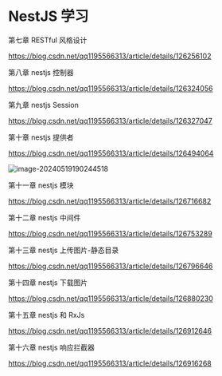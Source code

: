 # NestJS 学习





第七章 RESTful 风格设计

https://blog.csdn.net/qq1195566313/article/details/126256102





第八章 nestjs 控制器

https://blog.csdn.net/qq1195566313/article/details/126324056





第九章 nestjs Session

https://blog.csdn.net/qq1195566313/article/details/126327047





第十章 nestjs 提供者

https://blog.csdn.net/qq1195566313/article/details/126494064

![image-20240519190244518](https://qn.huat.xyz/mac/202405191902615.png)





第十一章 nestjs 模块

https://blog.csdn.net/qq1195566313/article/details/126716682



第十二章 nestjs 中间件

https://blog.csdn.net/qq1195566313/article/details/126753289



第十三章 nestjs 上传图片-静态目录

https://blog.csdn.net/qq1195566313/article/details/126796646



第十四章 nestjs 下载图片

https://blog.csdn.net/qq1195566313/article/details/126880230





第十五章 nestjs 和 RxJs

https://blog.csdn.net/qq1195566313/article/details/126912646



第十六章 nestjs 响应拦截器

https://blog.csdn.net/qq1195566313/article/details/126916268